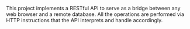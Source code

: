 
This project implements a RESTful API to serve as a bridge between any web browser and a remote database. 
All the operations are performed via HTTP instructions that the API interprets and handle accordingly.
